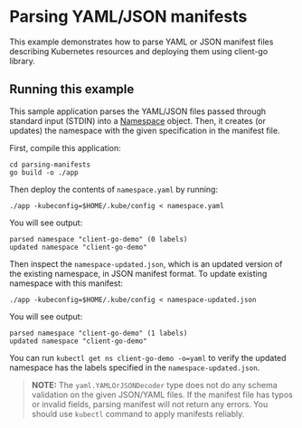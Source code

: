 # Parsing YAML/JSON manifests

This example demonstrates how to parse YAML or JSON manifest files
describing Kubernetes resources and deploying them using client-go
library.

## Running this example

This sample application parses the YAML/JSON files passed through
standard input (STDIN) into a [Namespace][1] object. Then, it
creates (or updates) the namespace with the given specification in
the manifest file.

First, compile this application:

```
cd parsing-manifests
go build -o ./app
```

Then deploy the contents of `namespace.yaml` by running:

```
./app -kubeconfig=$HOME/.kube/config < namespace.yaml
```

You will see output:

```
parsed namespace "client-go-demo" (0 labels)
updated namespace "client-go-demo"
```

Then inspect the `namespace-updated.json`, which is an updated
version of the existing namespace, in JSON manifest format. To
update existing namespace with this manifest:


```
./app -kubeconfig=$HOME/.kube/config < namespace-updated.json
```

You will see output:

```
parsed namespace "client-go-demo" (1 labels)
updated namespace "client-go-demo"
```

You can run `kubectl get ns client-go-demo -o=yaml` to verify the updated
namespace has the labels specified in the `namespace-updated.json`.

> **NOTE:** The `yaml.YAMLOrJSONDecoder` type does not do any schema validation
> on the given JSON/YAML files. If the manifest file has typos or invalid
> fields, parsing manifest will not return any errors. You should use `kubectl`
> command to apply manifests reliably.

[1]: https://kubernetes.io/docs/concepts/overview/working-with-objects/namespaces/

